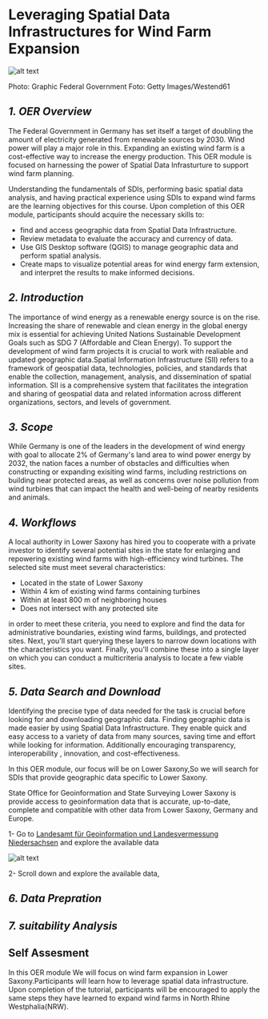 # Leveraging Spatial Data Infrastructures for Wind Farm Expansion 

![alt text](https://www.bundesregierung.de/resource/image/2060958/16x9/990/557/802c8758c9ed57e5a4558d93089f82c2/vT/2022-06-15-grafik-wind-an-land-neu-en.png)

Photo: Graphic Federal Government Foto: Getty Images/Westend61

## *1. OER Overview*
The Federal Government in Germany has set itself a target of doubling the amount of electricity generated from renewable sources by 2030. Wind power will play a major role in this. Expanding an existing wind farm is a cost-effective way to increase the energy production. This OER module is focused on harnessing the power of Spatial Data Infrasturture to support wind farm planning.



Understanding the fundamentals of SDIs, performing basic spatial data analysis, and having practical experience using SDIs to expand wind farms are the learning objectives for this course.
Upon completion of this OER module, participants should acquire the necessary skills to:
- find and access geographic data from Spatial Data Infrastructure.
- Review metadata to evaluate the accuracy and currency of data.
- Use GIS Desktop software (QGIS) to manage geographic data and perform spatial analysis.  
- Create maps to visualize potential areas for wind energy farm extension, and interpret the results to make informed decisions.




## *2. Introduction*
The importance of wind energy as a renewable energy source is on the rise. Increasing the share of renewable and clean energy in the global energy mix is essential for achieving United Nations Sustainable Development Goals such as SDG 7 (Affordable and Clean Energy).
To support the development of wind farm projects it is crucial to work with realiable and updated geographic data.Spatial Information Infrastructure (SII) refers to a framework of geospatial data, technologies, policies, and standards that enable the collection, management, analysis, and dissemination of spatial information. SII is a comprehensive system that facilitates the integration and sharing of geospatial data and related information across different organizations, sectors, and levels of government.

## *3. Scope*

While Germany is one of the leaders in the development of wind energy with goal to allocate 2% of Germany's land area to wind power energy by 2032, the nation faces a number of obstacles and difficulties when constructing or expanding exisiting wind farms, including restrictions on building near protected areas, as well as concerns over noise pollution from wind turbines that can impact the health and well-being of nearby residents and animals.


## *4. Workflows*
A local authority in Lower Saxony has hired you to cooperate with a private investor to identify several potential sites in the state for enlarging and repowering existing wind farms with high-efficiency wind turbines. The selected site must meet several characteristics:

-	Located in the state of Lower Saxony
-	Within 4 km of existing wind farms containing turbines 
-	Within at least 800 m of neighboring houses
-   Does not intersect with any protected site
  
in order to meet these criteria, you need to explore and find the data for administrative boundaries, existing wind farms, buildings, and protected sites. Next, you'll start querying these layers to narrow down locations with the characteristics you want. Finally, you'll combine these into a single layer on which you can conduct a multicriteria analysis to locate a few viable sites.



## *5. Data Search and Download*

Identifying the precise type of data needed for the task is crucial before looking for and downloading geographic data. Finding geographic data is made easier by using Spatial Data Infrastructure. They enable quick and easy access to a variety of data from many sources, saving time and effort while looking for information. Additionally encouraging transparency, interoperability , innovation, and cost-effectiveness.

In this OER module, our focus will be on Lower Saxony,So we will search for SDIs that provide geographic data specific to Lower Saxony.

State Office for Geoinformation and State Surveying Lower Saxony is provide access to geoinformation data that is accurate, up-to-date, complete and compatible with other data from Lower Saxony, Germany and Europe.

  1- Go to [Landesamt für Geoinformation und Landesvermessung Niedersachsen](https://opengeodata.lgln.niedersachsen.de/) and explore the available data
  
  ![alt text](https://i.imgur.com/GQKFNfe.png)

2- Scroll down and explore the available data, 


## *6. Data Prepration*


## *7. suitability Analysis*



##  Self Assesment
In this OER module We will focus on wind farm expansion in Lower Saxony.Participants will learn how to leverage spatial data infrastructure. Upon completion of the tutorial, participants will be encouraged to apply the same steps they have learned to expand wind farms in North Rhine Westphalia(NRW).


